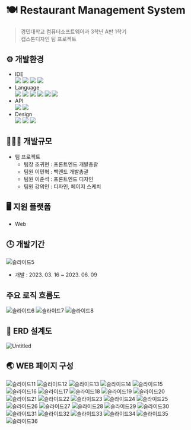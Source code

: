 # 🍽️ Restaurant Management System
>경민대학교 컴퓨터소프트웨어과 3학년 A반 1학기<br>캡스톤디자인 팀 프로젝트

## ⚙️ 개발환경
* IDE<br>
<a href="https://github.com/acredev/Restaurant_Management_System"><img src="https://img.shields.io/badge/Eclipse-2C2255?style=for-the-badge&logo=Eclipse&logoColor=white"/></a>
<a href="https://github.com/acredev/Restaurant_Management_System"><img src="https://img.shields.io/badge/VSCode-007ACC?style=for-the-badge&logo=Visual Studio Code&logoColor=white"/></a>
<a href="https://github.com/acredev/Restaurant_Management_System"><img src="https://img.shields.io/badge/MySQL-4479A1?style=for-the-badge&logo=MySQL&logoColor=white"/></a>
<a href="https://github.com/acredev/Restaurant_Management_System"><img src="https://img.shields.io/badge/Apache Tomcat-F8DC75?style=for-the-badge&logo=Apache Tomcat&logoColor=black"/></a>
* Language<br>
<a href="https://github.com/acredev/Restaurant_Management_System"><img src="https://img.shields.io/badge/HTML5-E34F26?style=for-the-badge&logo=HTML5&logoColor=white"/></a>
<a href="https://github.com/acredev/Restaurant_Management_System"><img src="https://img.shields.io/badge/CSS3-1572B6?style=for-the-badge&logo=CSS3&logoColor=white"/></a>
<a href="https://github.com/acredev/Restaurant_Management_System"><img src="https://img.shields.io/badge/JavaScript-F7DF1E?style=for-the-badge&logo=JavaScript&logoColor=black"/></a>
<a href="https://github.com/acredev/Restaurant_Management_System"><img src="https://img.shields.io/badge/jQuery-0769AD?style=for-the-badge&logo=jQuery&logoColor=white"/></a>
<a href="https://github.com/acredev/Restaurant_Management_System"><img src="https://img.shields.io/badge/Java-007396?style=for-the-badge&logo=Java&logoColor=white"/></a>
<a href="https://github.com/acredev/Restaurant_Management_System"><img src="https://img.shields.io/badge/JSP-007396?style=for-the-badge&logo=JSP&logoColor=white"/></a>
* API <br>
<a href="https://github.com/acredev/Restaurant_Management_System"><img src="https://img.shields.io/badge/coolsms-6199D2?style=for-the-badge&logo=Minutemailer&logoColor=white"/></a>
<a href="https://github.com/acredev/Restaurant_Management_System"><img src="https://img.shields.io/badge/kakao-FFCD00?style=for-the-badge&logo=kakao&logoColor=black"/></a>
* Design<br>
<a href="https://github.com/acredev/Restaurant_Management_System"><img src="https://img.shields.io/badge/Font Awesome-528DD7?style=for-the-badge&logo=Font Awesome&logoColor=white"/></a>
<a href="https://github.com/acredev/Restaurant_Management_System"><img src="https://img.shields.io/badge/Adobe Photoshop-31A8FF?style=for-the-badge&logo=Adobe Photoshop&logoColor=black"/></a>
<a href="https://github.com/acredev/Restaurant_Management_System"><img src="https://img.shields.io/badge/PowerPoint-B7472A?style=for-the-badge&logo=Microsoft PowerPoint&logoColor=white"/></a>

## 👨🏻‍💻 개발규모
* 팀 프로젝트<br>
  * 팀장 조귀현 : 프론트엔드 개발총괄<br>
  * 팀원 이민혁 : 백엔드 개발총괄<br>
  * 팀원 이준석 : 프론트엔드 디자인<br>
  * 팀원 강의인 : 디자인, 페이지 스케치<br>

## 🖥️ 지원 플랫폼
* Web

## 🕒 개발기간
![슬라이드5](https://github.com/acredev/Restaurant_Management_System/assets/3482382/2d1c9762-4c52-468d-9c07-0c2e3b76b252)
* 개발 : 2023. 03. 16 ~ 2023. 06. 09

## 주요 로직 흐름도
![슬라이드6](https://github.com/acredev/Restaurant_Management_System/assets/3482382/8e261b78-b0d9-423d-b013-09e7114815ad)
![슬라이드7](https://github.com/acredev/Restaurant_Management_System/assets/3482382/aea1b8f4-bde5-4a6a-bca7-06e37856315f)
![슬라이드8](https://github.com/acredev/Restaurant_Management_System/assets/3482382/a88cf36c-f795-4c7b-b200-d6b4a035aa55)


## 💾 ERD 설계도
![Untitled](https://github.com/acredev/Restaurant_Management_System/assets/3482382/a8572068-4f2c-4cec-8fc4-cddd2e65ea5e)

## 🌏 WEB 페이지 구성
![슬라이드11](https://github.com/acredev/Restaurant_Management_System/assets/3482382/1ffb1283-d424-4876-a3fe-c8c05f8c5a39)
![슬라이드12](https://github.com/acredev/Restaurant_Management_System/assets/3482382/cdfeebf5-895b-424e-b3f3-a681479dc20e)
![슬라이드13](https://github.com/acredev/Restaurant_Management_System/assets/3482382/934d9d41-953f-4517-ad24-a25425e2f257)
![슬라이드14](https://github.com/acredev/Restaurant_Management_System/assets/3482382/201bc0ec-264b-4686-b5de-91eb8e61b1d6)
![슬라이드15](https://github.com/acredev/Restaurant_Management_System/assets/3482382/c52fc96e-586c-4d79-8147-6259b545b84f)
![슬라이드16](https://github.com/acredev/Restaurant_Management_System/assets/3482382/bd0349e6-6ec6-4f63-8eb9-0977259986c8)
![슬라이드17](https://github.com/acredev/Restaurant_Management_System/assets/3482382/b90b694d-57cd-46f3-92ce-4da21fba770d)
![슬라이드18](https://github.com/acredev/Restaurant_Management_System/assets/3482382/7962f90d-a982-4be3-a751-eda8cca6f650)
![슬라이드19](https://github.com/acredev/Restaurant_Management_System/assets/3482382/279f5493-6a76-4a7d-a548-258f1c268096)
![슬라이드20](https://github.com/acredev/Restaurant_Management_System/assets/3482382/e07d7448-24e9-407a-ac3c-dca1f331b80f)
![슬라이드21](https://github.com/acredev/Restaurant_Management_System/assets/3482382/57ecdbe6-3ad8-4d1e-a38f-155feb98f2d1)
![슬라이드22](https://github.com/acredev/Restaurant_Management_System/assets/3482382/c873f3e5-64a9-4371-a3f5-5a6d09329f51)
![슬라이드23](https://github.com/acredev/Restaurant_Management_System/assets/3482382/4c3b0c7b-e6f0-4c6b-8ab6-ad7caf8a39a7)
![슬라이드24](https://github.com/acredev/Restaurant_Management_System/assets/3482382/aad619b8-ff06-4882-a625-8186988f3054)
![슬라이드25](https://github.com/acredev/Restaurant_Management_System/assets/3482382/c5c950e8-e255-41b9-a84a-0eef2c35849b)
![슬라이드26](https://github.com/acredev/Restaurant_Management_System/assets/3482382/60a42f17-0759-4d9d-b26f-1291a9d52400)
![슬라이드27](https://github.com/acredev/Restaurant_Management_System/assets/3482382/5d9bec53-6098-44c9-9522-fdd841048caf)
![슬라이드28](https://github.com/acredev/Restaurant_Management_System/assets/3482382/f3991084-f263-40e7-b7b2-4f24ad7755da)
![슬라이드29](https://github.com/acredev/Restaurant_Management_System/assets/3482382/6e780ddb-4143-44fb-b4c3-c56d7f2db819)
![슬라이드30](https://github.com/acredev/Restaurant_Management_System/assets/3482382/8ce98ad9-4f4f-4908-a5c9-8dda5501beaa)
![슬라이드31](https://github.com/acredev/Restaurant_Management_System/assets/3482382/55ef41e7-ef70-4a70-aedc-bc0848129757)
![슬라이드32](https://github.com/acredev/Restaurant_Management_System/assets/3482382/8d948f03-b2e4-4432-b6b4-f0c4ccad9c6a)
![슬라이드33](https://github.com/acredev/Restaurant_Management_System/assets/3482382/477b2e7e-9be2-4fd0-8cb4-d0f223c34883)
![슬라이드34](https://github.com/acredev/Restaurant_Management_System/assets/3482382/d5514008-448c-4bd6-94e6-303cb9cfe3e6)
![슬라이드35](https://github.com/acredev/Restaurant_Management_System/assets/3482382/3f83c444-11da-49ff-9f92-d9c79955a003)
![슬라이드36](https://github.com/acredev/Restaurant_Management_System/assets/3482382/fb3fa194-8bf0-4261-b9af-1c69bb3e9fad)
